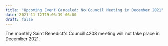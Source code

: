 ```yaml
---
title: "Upcoming Event Canceled: No Council Meeting in December 2021"
date: 2021-11-12T19:06:39-06:00
draft: false
---
```

The monthly Saint Benedict's Council 4208 meeting will not take place in December 2021.
<!--more-->